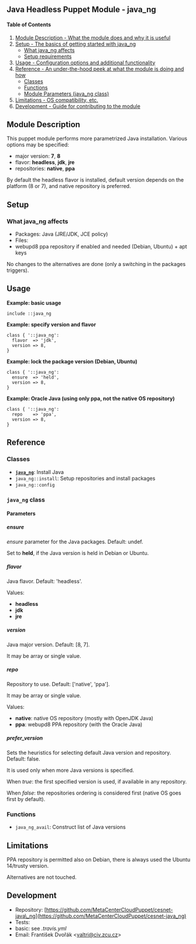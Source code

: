 ## Java Headless Puppet Module - java\_ng

#### Table of Contents

1. [Module Description - What the module does and why it is useful](#module-description)
2. [Setup - The basics of getting started with java\_ng](#setup)
    * [What java\_ng affects](#what-java_ng-affects)
    * [Setup requirements](#setup-requirements)
3. [Usage - Configuration options and additional functionality](#usage)
4. [Reference - An under-the-hood peek at what the module is doing and how](#reference)
    * [Classes](#classes)
    * [Functions](#functions)
    * [Module Parameters (java\_ng class)](#class-java_ng)
5. [Limitations - OS compatibility, etc.](#limitations)
6. [Development - Guide for contributing to the module](#development)

## Module Description

This puppet module performs more parametrized Java installation. Various options may be specified:

* major version: **7**, **8**
* flavor: **headless**, **jdk**, **jre**
* repositories: **native**, **ppa**

By default the headless flavor is installed, default version depends on the platform (8 or 7), and native repository is preferred.

## Setup

### What java\_ng affects

* Packages: Java (JRE/JDK, JCE policy)
* Files:
 * webupd8 ppa repository if enabled and needed (Debian, Ubuntu) + apt keys

No changes to the alternatives are done (only a switching in the packages triggers).

## Usage

**Example: basic usage**

    include ::java_ng

**Example: specify version and flavor**

    class { '::java_ng':
      flavor  => 'jdk',
      version => 8,
    }

**Example: lock the package version (Debian, Ubuntu)**

    class { '::java_ng':
      ensure  => 'held',
      version => 8,
    }

**Example: Oracle Java (using only ppa, not the native OS repository)**

    class { '::java_ng':
      repo    => 'ppa',
      version => 8,
    }

## Reference

### Classes

* [**`java_ng`**](#class-java_ng): Install Java
* `java_ng::install`: Setup repositories and install packages
* `java_ng::config`

<a name="class-java_ng"></a>
### `java_ng` class

#### Parameters

##### ensure

*ensure* parameter for the Java packages. Default: undef.

Set to **held**, if the Java version is held in Debian or Ubuntu.

##### flavor

Java flavor. Default: 'headless'.

Values:

* **headless**
* **jdk**
* **jre**

##### version

Java major version. Default: [8, 7].

It may be array or single value.

##### repo

Repository to use. Default: ['native', 'ppa'].

It may be array or single value.

Values:

* **native**: native OS repository (mostly with OpenJDK Java)
* **ppa**: webupd8 PPA repository (with the Oracle Java)

##### prefer\_version

Sets the heuristics for selecting default Java version and repository. Default: false.

It is used only when more Java versions is specified.

When *true*: the first specified version is used, if available in any repository.

When *false*: the repositories ordering is considered first (native OS goes first by default).

### Functions

* `java_ng_avail`: Construct list of Java versions

## Limitations

PPA repository is permitted also on Debian, there is always used the Ubuntu 14/trusty version.

Alternatives are not touched.

## Development

* Repository: [https://github.com/MetaCenterCloudPuppet/cesnet-java\_ng](https://github.com/MetaCenterCloudPuppet/cesnet-java_ng)
* Tests:
 * basic: see *.travis.yml*
* Email: František Dvořák &lt;valtri@civ.zcu.cz&gt;

